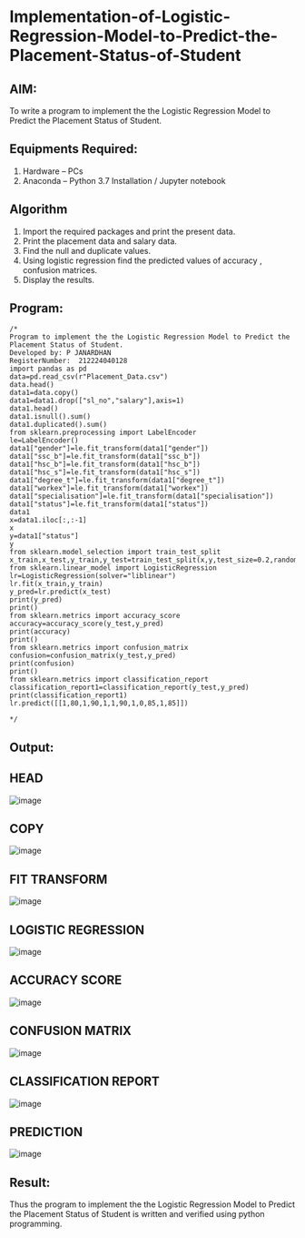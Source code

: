 # Implementation-of-Logistic-Regression-Model-to-Predict-the-Placement-Status-of-Student

## AIM:
To write a program to implement the the Logistic Regression Model to Predict the Placement Status of Student.

## Equipments Required:
1. Hardware – PCs
2. Anaconda – Python 3.7 Installation / Jupyter notebook

## Algorithm
1. Import the required packages and print the present data.
2. Print the placement data and salary data.
3. Find the null and duplicate values.
4. Using logistic regression find the predicted values of accuracy , confusion matrices.
5. Display the results.
## Program:
```
/*
Program to implement the the Logistic Regression Model to Predict the Placement Status of Student.
Developed by: P JANARDHAN
RegisterNumber:  212224040128
import pandas as pd
data=pd.read_csv(r"Placement_Data.csv")
data.head()
data1=data.copy()
data1=data1.drop(["sl_no","salary"],axis=1)
data1.head()
data1.isnull().sum()
data1.duplicated().sum()
from sklearn.preprocessing import LabelEncoder
le=LabelEncoder()
data1["gender"]=le.fit_transform(data1["gender"])
data1["ssc_b"]=le.fit_transform(data1["ssc_b"])
data1["hsc_b"]=le.fit_transform(data1["hsc_b"])
data1["hsc_s"]=le.fit_transform(data1["hsc_s"])
data1["degree_t"]=le.fit_transform(data1["degree_t"])
data1["workex"]=le.fit_transform(data1["workex"])
data1["specialisation"]=le.fit_transform(data1["specialisation"])
data1["status"]=le.fit_transform(data1["status"])
data1
x=data1.iloc[:,:-1]
x
y=data1["status"]
y
from sklearn.model_selection import train_test_split
x_train,x_test,y_train,y_test=train_test_split(x,y,test_size=0.2,random_state=0)
from sklearn.linear_model import LogisticRegression
lr=LogisticRegression(solver="liblinear")
lr.fit(x_train,y_train)
y_pred=lr.predict(x_test)
print(y_pred)
print()
from sklearn.metrics import accuracy_score
accuracy=accuracy_score(y_test,y_pred)
print(accuracy)
print()
from sklearn.metrics import confusion_matrix
confusion=confusion_matrix(y_test,y_pred)
print(confusion)
print()
from sklearn.metrics import classification_report
classification_report1=classification_report(y_test,y_pred)
print(classification_report1)
lr.predict([[1,80,1,90,1,1,90,1,0,85,1,85]])

*/
```

## Output:
## HEAD
![image](https://github.com/user-attachments/assets/1fa96c7d-9307-4559-86f4-197cd1d35aba)

## COPY
![image](https://github.com/user-attachments/assets/e36e33bc-08e8-461c-85d5-72cf63a4a269)

## FIT TRANSFORM
![image](https://github.com/user-attachments/assets/ac4e8694-cffd-4ea6-9614-cba2212e9b5d)

## LOGISTIC REGRESSION
![image](https://github.com/user-attachments/assets/9381e461-c29f-48fa-bce3-77c7ae7689a4)

## ACCURACY SCORE
![image](https://github.com/user-attachments/assets/df1a6dfd-3853-4d1f-b591-3effe574ee5d)

## CONFUSION MATRIX
![image](https://github.com/user-attachments/assets/e88f2c34-3ecb-42b4-bfde-3f5e3ca17860)

## CLASSIFICATION REPORT
![image](https://github.com/user-attachments/assets/4ee480e9-2adb-45ad-b7d4-ba78526a0b8b)

## PREDICTION
![image](https://github.com/user-attachments/assets/2a8b002f-8006-4c72-b537-a66216c4b70a)



## Result:
Thus the program to implement the the Logistic Regression Model to Predict the Placement Status of Student is written and verified using python programming.
